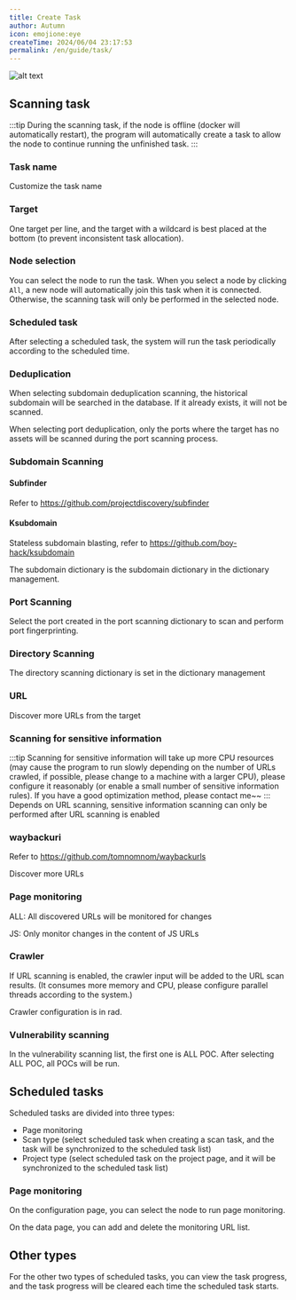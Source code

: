 ```yaml
---
title: Create Task
author: Autumn
icon: emojione:eye
createTime: 2024/06/04 23:17:53
permalink: /en/guide/task/
---
```


![alt text](/images/create-task-en.png)

## Scanning task
:::tip
During the scanning task, if the node is offline (docker will automatically restart), the program will automatically create a task to allow the node to continue running the unfinished task.
:::

### Task name
Customize the task name

### Target
One target per line, and the target with a wildcard is best placed at the bottom (to prevent inconsistent task allocation).

### Node selection

You can select the node to run the task. When you select a node by clicking `All`, a new node will automatically join this task when it is connected. Otherwise, the scanning task will only be performed in the selected node.

### Scheduled task

After selecting a scheduled task, the system will run the task periodically according to the scheduled time.

### Deduplication

When selecting subdomain deduplication scanning, the historical subdomain will be searched in the database. If it already exists, it will not be scanned.

When selecting port deduplication, only the ports where the target has no assets will be scanned during the port scanning process.

### Subdomain Scanning

#### Subfinder
Refer to https://github.com/projectdiscovery/subfinder

#### Ksubdomain
Stateless subdomain blasting, refer to https://github.com/boy-hack/ksubdomain

The subdomain dictionary is the subdomain dictionary in the dictionary management.

### Port Scanning
Select the port created in the port scanning dictionary to scan and perform port fingerprinting.

### Directory Scanning
The directory scanning dictionary is set in the dictionary management

### URL
Discover more URLs from the target

### Scanning for sensitive information
:::tip
Scanning for sensitive information will take up more CPU resources (may cause the program to run slowly depending on the number of URLs crawled, if possible, please change to a machine with a larger CPU), please configure it reasonably (or enable a small number of sensitive information rules). If you have a good optimization method, please contact me~~
:::
Depends on URL scanning, sensitive information scanning can only be performed after URL scanning is enabled

### waybackuri
Refer to https://github.com/tomnomnom/waybackurls

Discover more URLs

### Page monitoring
ALL: All discovered URLs will be monitored for changes

JS: Only monitor changes in the content of JS URLs

### Crawler
If URL scanning is enabled, the crawler input will be added to the URL scan results. (It consumes more memory and CPU, please configure parallel threads according to the system.)

Crawler configuration is in rad.

### Vulnerability scanning
In the vulnerability scanning list, the first one is ALL POC. After selecting ALL POC, all POCs will be run.

## Scheduled tasks

Scheduled tasks are divided into three types:
- Page monitoring
- Scan type (select scheduled task when creating a scan task, and the task will be synchronized to the scheduled task list)
- Project type (select scheduled task on the project page, and it will be synchronized to the scheduled task list)

### Page monitoring
On the configuration page, you can select the node to run page monitoring.

On the data page, you can add and delete the monitoring URL list.

## Other types
For the other two types of scheduled tasks, you can view the task progress, and the task progress will be cleared each time the scheduled task starts.